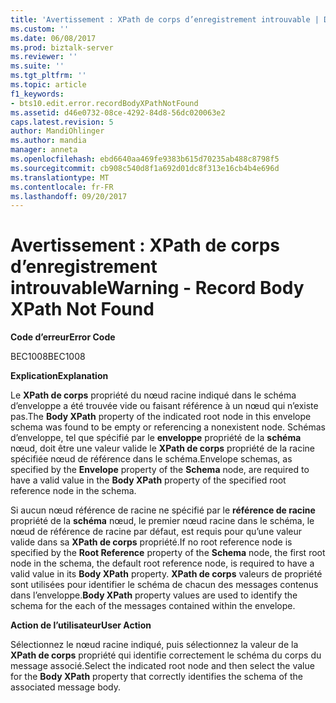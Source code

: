 ```yaml
---
title: 'Avertissement : XPath de corps d’enregistrement introuvable | Documents Microsoft'
ms.custom: ''
ms.date: 06/08/2017
ms.prod: biztalk-server
ms.reviewer: ''
ms.suite: ''
ms.tgt_pltfrm: ''
ms.topic: article
f1_keywords:
- bts10.edit.error.recordBodyXPathNotFound
ms.assetid: d46e0732-08ce-4292-84d8-56dc020063e2
caps.latest.revision: 5
author: MandiOhlinger
ms.author: mandia
manager: anneta
ms.openlocfilehash: ebd6640aa469fe9383b615d70235ab488c8798f5
ms.sourcegitcommit: cb908c540d8f1a692d01dc8f313e16cb4b4e696d
ms.translationtype: MT
ms.contentlocale: fr-FR
ms.lasthandoff: 09/20/2017
---
```

# <a name="warning---record-body-xpath-not-found"></a><span data-ttu-id="65916-102">Avertissement : XPath de corps d’enregistrement introuvable</span><span class="sxs-lookup"><span data-stu-id="65916-102">Warning - Record Body XPath Not Found</span></span>
<span data-ttu-id="65916-103">**Code d’erreur**</span><span class="sxs-lookup"><span data-stu-id="65916-103">**Error Code**</span></span>  
  
 <span data-ttu-id="65916-104">BEC1008</span><span class="sxs-lookup"><span data-stu-id="65916-104">BEC1008</span></span>  
  
 <span data-ttu-id="65916-105">**Explication**</span><span class="sxs-lookup"><span data-stu-id="65916-105">**Explanation**</span></span>  
  
 <span data-ttu-id="65916-106">Le **XPath de corps** propriété du nœud racine indiqué dans le schéma d’enveloppe a été trouvée vide ou faisant référence à un nœud qui n’existe pas.</span><span class="sxs-lookup"><span data-stu-id="65916-106">The **Body XPath** property of the indicated root node in this envelope schema was found to be empty or referencing a nonexistent node.</span></span> <span data-ttu-id="65916-107">Schémas d’enveloppe, tel que spécifié par le **enveloppe** propriété de la **schéma** nœud, doit être une valeur valide le **XPath de corps** propriété de la racine spécifiée nœud de référence dans le schéma.</span><span class="sxs-lookup"><span data-stu-id="65916-107">Envelope schemas, as specified by the **Envelope** property of the **Schema** node, are required to have a valid value in the **Body XPath** property of the specified root reference node in the schema.</span></span>  
  
 <span data-ttu-id="65916-108">Si aucun nœud référence de racine ne spécifié par le **référence de racine** propriété de la **schéma** nœud, le premier nœud racine dans le schéma, le nœud de référence de racine par défaut, est requis pour qu’une valeur valide dans sa  **XPath de corps** propriété.</span><span class="sxs-lookup"><span data-stu-id="65916-108">If no root reference node is specified by the **Root Reference** property of the **Schema** node, the first root node in the schema, the default root reference node, is required to have a valid value in its **Body XPath** property.</span></span> <span data-ttu-id="65916-109">**XPath de corps** valeurs de propriété sont utilisées pour identifier le schéma de chacun des messages contenus dans l’enveloppe.</span><span class="sxs-lookup"><span data-stu-id="65916-109">**Body XPath** property values are used to identify the schema for the each of the messages contained within the envelope.</span></span>  
  
 <span data-ttu-id="65916-110">**Action de l’utilisateur**</span><span class="sxs-lookup"><span data-stu-id="65916-110">**User Action**</span></span>  
  
 <span data-ttu-id="65916-111">Sélectionnez le nœud racine indiqué, puis sélectionnez la valeur de la **XPath de corps** propriété qui identifie correctement le schéma du corps du message associé.</span><span class="sxs-lookup"><span data-stu-id="65916-111">Select the indicated root node and then select the value for the **Body XPath** property that correctly identifies the schema of the associated message body.</span></span>